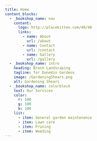```yaml
---
title: Home
content_blocks:
  - _bookshop_name: nav
    content:
      logo: http://placekitten.com/40/40
      links:
        - name: About
          url: /about
        - name: Contact
          url: /contact
        - name: Gallery
          url: /gallery
  - _bookshop_name: intro
    heading: Brash Landscaping
    tagline: for Dunedin Gardens
    image: /GardeningShears.png
    alt: Gardening Shears
  - _bookshop_name: colorblock
    text: Our Services
    color:
      r: 100
      g: 100
      b: 100
    list:
      - item: General garden maintenance
      - item: Lawn care
      - item: Pruning
      - item: Weeding
---
```

